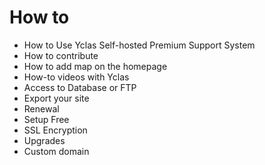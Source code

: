 
# How to

-   How to Use Yclas Self-hosted Premium Support System
-   How to contribute
-   How to add map on the homepage
-   How-to videos with Yclas
-   Access to Database or FTP
-   Export your site
-   Renewal
-   Setup Free
-   SSL Encryption
-   Upgrades
-   Custom domain
